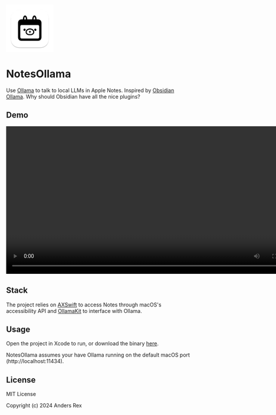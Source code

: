 <img width="128" src="notesollama-icon.png" />

# NotesOllama

Use [Ollama](https://ollama.com) to talk to local LLMs in Apple Notes. Inspired by [Obsidian Ollama](https://github.com/hinterdupfinger/obsidian-ollama). Why should Obsidian have all the nice plugins?

## Demo

<video width="800" src="https://github.com/andersrex/notesollama/assets/1891619/d289d5b3-1e30-4aa3-a34a-fd2a6fa888d0"></video

## Stack

The project relies on [AXSwift](https://github.com/tmandry/AXSwift) to access Notes through macOS's accessibility API and [OllamaKit](https://github.com/kevinhermawan/OllamaKit) to interface with Ollama.

## Usage

Open the project in Xcode to run, or download the binary [here](https://smallest.app/notesollama).

NotesOllama assumes your have Ollama running on the default macOS port (http://localhost:11434).

## License

MIT License

Copyright (c) 2024 Anders Rex

